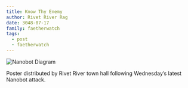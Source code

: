 ```yaml
---
title: Know Thy Enemy
author: Rivet River Rag
date: 3048-07-17
family: faetherwatch
tags:
  - post
  - faetherwatch
---
```

![Nanobot Diagram](/static/img/creativity-jam-2022-compressed-1-.png)

Poster distributed by Rivet River town hall following Wednesday’s latest Nanobot attack.